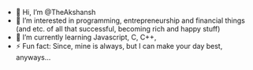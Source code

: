 - 👋 Hi, I’m @TheAkshansh
- 👀 I’m interested in programming, entrepreneurship and financial things (and etc. of all that successful, becoming rich and happy stuff)
- 🌱 I’m currently learning Javascript, C, C++, 
- ⚡ Fun fact: Since, mine is always, but I can make your day best, anyways...


